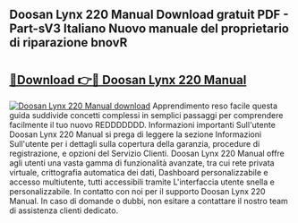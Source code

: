 ## Doosan Lynx 220 Manual Download gratuit PDF - Part-sV3 Italiano Nuovo manuale del proprietario di riparazione bnovR

# <h2><a href="http://dfc4dx.blite.top/?on=Doosan+Lynx+220+Manual">🔗Download 👉🔴 Doosan Lynx 220 Manual</a></h2>

[![Doosan Lynx 220 Manual download](https://i.imgur.com/lujVjoI.png)](http://dfc4dx.blite.top/?on=Doosan+Lynx+220+Manual)
Apprendimento reso facile questa guida suddivide concetti complessi in semplici passaggi per comprendere facilmente il tuo nuovo REDDDDDDD. Informazioni importanti Sull'utente Doosan Lynx 220 Manual si prega di leggere la sezione Informazioni Sull'utente per i dettagli sulla copertura della garanzia, procedure di registrazione, e opzioni del Servizio Clienti. Doosan Lynx 220 Manual offre agli utenti una vasta gamma di funzionalità avanzate, tra cui rete privata virtuale, crittografia automatica dei dati, Dashboard personalizzabile e accesso multiutente, tutti accessibili tramite L'interfaccia utente snella e personalizzabile. In contatto con noi per il supporto Doosan Lynx 220 Manual. In caso di domande o dubbi, non esitare a contattare il nostro team di assistenza clienti dedicato.
